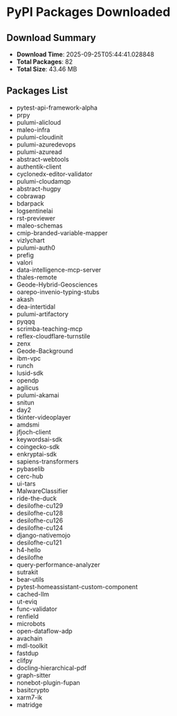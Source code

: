 # PyPI Packages Downloaded

## Download Summary
- **Download Time**: 2025-09-25T05:44:41.028848
- **Total Packages**: 82
- **Total Size**: 43.46 MB

## Packages List
- pytest-api-framework-alpha
- prpy
- pulumi-alicloud
- maleo-infra
- pulumi-cloudinit
- pulumi-azuredevops
- pulumi-azuread
- abstract-webtools
- authentik-client
- cyclonedx-editor-validator
- pulumi-cloudamqp
- abstract-hugpy
- cobrawap
- bdarpack
- logsentinelai
- rst-previewer
- maleo-schemas
- cmip-branded-variable-mapper
- vizlychart
- pulumi-auth0
- prefig
- valori
- data-intelligence-mcp-server
- thales-remote
- Geode-Hybrid-Geosciences
- oarepo-invenio-typing-stubs
- akash
- dea-intertidal
- pulumi-artifactory
- pyqqq
- scrimba-teaching-mcp
- reflex-cloudflare-turnstile
- zenx
- Geode-Background
- ibm-vpc
- runch
- lusid-sdk
- opendp
- agilicus
- pulumi-akamai
- snitun
- day2
- tkinter-videoplayer
- amdsmi
- jfjoch-client
- keywordsai-sdk
- coingecko-sdk
- enkryptai-sdk
- sapiens-transformers
- pybaselib
- cerc-hub
- ui-tars
- MalwareClassifier
- ride-the-duck
- desilofhe-cu129
- desilofhe-cu128
- desilofhe-cu126
- desilofhe-cu124
- django-nativemojo
- desilofhe-cu121
- h4-hello
- desilofhe
- query-performance-analyzer
- sutrakit
- bear-utils
- pytest-homeassistant-custom-component
- cached-llm
- ut-eviq
- func-validator
- renfield
- microbots
- open-dataflow-adp
- avachain
- mdl-toolkit
- fastdup
- clifpy
- docling-hierarchical-pdf
- graph-sitter
- nonebot-plugin-fupan
- basitcrypto
- xarm7-ik
- matridge
